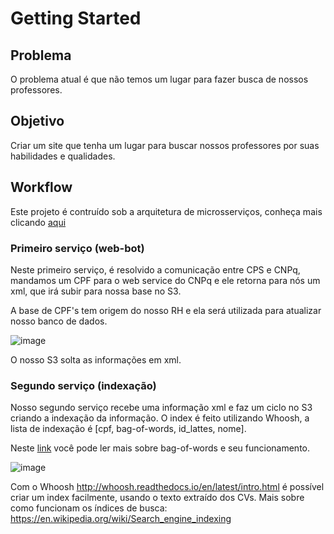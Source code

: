 # Getting Started

## Problema
O problema atual é que não temos um lugar para fazer busca de nossos professores.

## Objetivo
Criar um site que tenha um lugar para buscar nossos professores por suas habilidades e qualidades.

## Workflow
Este projeto é contruído sob a arquitetura de microsserviços, conheça mais clicando [aqui](https://exame.abril.com.br/negocios/dino/explorando-a-arquitetura-de-microsservicos/)

### Primeiro serviço (web-bot)

Neste primeiro serviço, é resolvido a comunicação entre CPS e CNPq, mandamos um CPF para o web service do CNPq e ele retorna para nós um xml, que irá subir para nossa base no S3.

A base de CPF's tem origem do nosso RH e ela será utilizada para atualizar nosso banco de dados.

![image](https://user-images.githubusercontent.com/43144590/45553023-0ac99680-b809-11e8-9679-c22414aeaa7b.png)

O nosso S3 solta as informações em xml.

### Segundo serviço (indexação)

Nosso segundo serviço recebe uma informação xml e faz um ciclo no S3 criando a indexação da informação.
O index é feito utilizando Whoosh, a lista de indexação é [cpf, bag-of-words, id_lattes, nome].

Neste [link](https://pythonprogramminglanguage.com/bag-of-words/) você pode ler mais sobre bag-of-words e seu funcionamento.

![image](https://user-images.githubusercontent.com/43144590/45553626-d35be980-b80a-11e8-9a52-2f869eb614bf.png)

Com o Whoosh http://whoosh.readthedocs.io/en/latest/intro.html é possível criar um index facilmente, usando o texto extraído dos CVs. Mais sobre como funcionam os índices de busca: https://en.wikipedia.org/wiki/Search_engine_indexing
